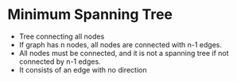 # Minimum Spanning Tree

* Tree connecting all nodes
* If graph has n nodes, all nodes are connected with n-1 edges.
* All nodes must be connected, and it is not a spanning tree if not connected by n-1 edges.
* It consists of an edge with no direction